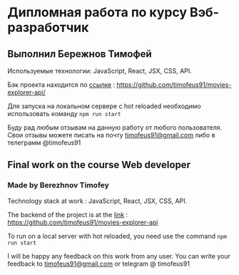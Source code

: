 # Дипломная работа по курсу Вэб-разработчик
## Выполнил Бережнов Тимофей 

Используемые технологии: JavaScript, React, JSX, CSS, API. 

Бэк проекта находится по [ссылке](https://github.com/timofeus91/movies-explorer-api) : https://github.com/timofeus91/movies-explorer-api/

Для запуска на локальном сервере с hot reloaded необходимо использовать команду `npm run start`

Буду рад любым отзывам на данную работу от любого пользователя. Свои отзывы можете писать на почту timofeus91@gmail.com либо в телеграмм @timofeus91


## Final work on the course Web developer
### Made by Berezhnov Timofey

Technology stack at work : JavaScript, React, JSX, CSS, API.

The backend of the project is at the [link](https://github.com/timofeus91/movies-explorer-api) : https://github.com/timofeus91/movies-explorer-api

To run on a local server with hot reloaded, you need use the command `npm run start`

I will be happy any feedback on this work from any user. You can write your feedback to timofeus91@gmail.com or telegram @ timofeus91
